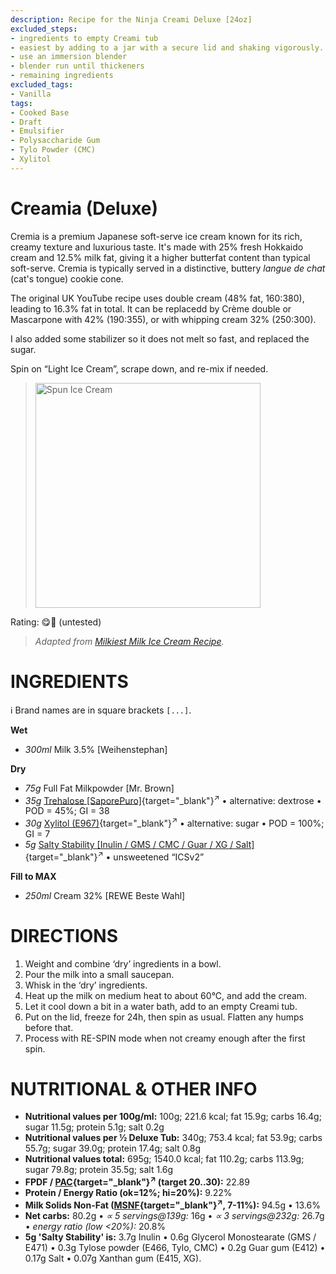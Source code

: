 ```yaml
---
description: Recipe for the Ninja Creami Deluxe [24oz]
excluded_steps:
- ingredients to empty Creami tub
- easiest by adding to a jar with a secure lid and shaking vigorously.
- use an immersion blender
- blender run until thickeners
- remaining ingredients
excluded_tags:
- Vanilla
tags:
- Cooked Base
- Draft
- Emulsifier
- Polysaccharide Gum
- Tylo Powder (CMC)
- Xylitol
---
```

# Creamia (Deluxe)

Cremia is a premium Japanese soft-serve ice cream known for its rich, creamy texture and luxurious taste.
It's made with 25% fresh Hokkaido cream and 12.5% milk fat, giving it a higher butterfat content than typical soft-serve.
Cremia is typically served in a distinctive, buttery *langue de chat* (cat's tongue) cookie cone.

The original UK YouTube recipe uses double cream (48% fat, 160:380), leading to 16.3% fat in total.
It can be replacedd by Crème double or Mascarpone with 42% (190:355), or with whipping cream 32% (250:300).

I also added some stabilizer so it does not melt so fast, and replaced the sugar.

Spin on “Light Ice Cream”, scrape down, and re-mix if needed.

> <img width=360 alt="Spun Ice Cream" src="" class="zoomable" />

Rating: 😋🥛 (untested)

> *Adapted from [Milkiest Milk Ice Cream Recipe](https://www.tashcakes.com/2024/07/milkiest-milk-ice-cream-recipe-cremia.html).*

# INGREDIENTS

ℹ️ Brand names are in square brackets `[...]`.

**Wet**

  - _300ml_ Milk 3.5% [Weihenstephan]

**Dry**

  - _75g_ Full Fat Milkpowder [Mr. Brown]
  - _35g_ [Trehalose \[SaporePuro\]](/ice-creamery/info/ingredients/#trehalose-e965){target="_blank"}<sup>↗</sup> • alternative: dextrose • POD = 45%; GI = 38
  - _30g_ [Xylitol (E967)](/ice-creamery/info/ingredients/#xylitol-e967){target="_blank"}<sup>↗</sup> • alternative: sugar • POD = 100%; GI = 7
  - _5g_ [Salty Stability \[Inulin / GMS / CMC / Guar / XG / Salt\]](/ice-creamery/S/Salty%20Stability/){target="_blank"}<sup>↗</sup> • unsweetened “ICSv2”

**Fill to MAX**

  - _250ml_ Cream 32% [REWE Beste Wahl]

# DIRECTIONS

 1. Weight and combine ‘dry’ ingredients in a bowl.
 1. Pour the milk into a small saucepan.
 1. Whisk in the ‘dry’ ingredients.
 1. Heat up the milk on medium heat to about 60°C, and add the cream.
 1. Let it cool down a bit in a water bath, add to an empty Creami tub.
 1. Put on the lid, freeze for 24h, then spin as usual. Flatten any humps before that.
 1. Process with RE-SPIN mode when not creamy enough after the first spin.

# NUTRITIONAL & OTHER INFO

- **Nutritional values per 100g/ml:** 100g; 221.6 kcal; fat 15.9g; carbs 16.4g; sugar 11.5g; protein 5.1g; salt 0.2g
- **Nutritional values per ½ Deluxe Tub:** 340g; 753.4 kcal; fat 53.9g; carbs 55.7g; sugar 39.0g; protein 17.4g; salt 0.8g
- **Nutritional values total:** 695g; 1540.0 kcal; fat 110.2g; carbs 113.9g; sugar 79.8g; protein 35.5g; salt 1.6g
- **FPDF / [PAC](/ice-creamery/info/glossary/#potere-anti-congelante-pac){target="_blank"}<sup>↗</sup> (target 20..30):** 22.89
- **Protein / Energy Ratio (ok=12%; hi=20%):** 9.22%
- **Milk Solids Non-Fat ([MSNF](/ice-creamery/info/glossary/#milk-solids-not-fat-msnf){target="_blank"}<sup>↗</sup>, 7-11%):** 94.5g • 13.6%
- **Net carbs:** 80.2g • *∝ 5 servings@139g:* 16g • *∝ 3 servings@232g:* 26.7g • *energy ratio (low <20%):* 20.8%
- **5g 'Salty Stability' is:** 3.7g Inulin • 0.6g Glycerol Monostearate (GMS / E471) • 0.3g Tylose powder (E466, Tylo, CMC) • 0.2g Guar gum (E412) • 0.17g Salt • 0.07g Xanthan gum (E415, XG).
